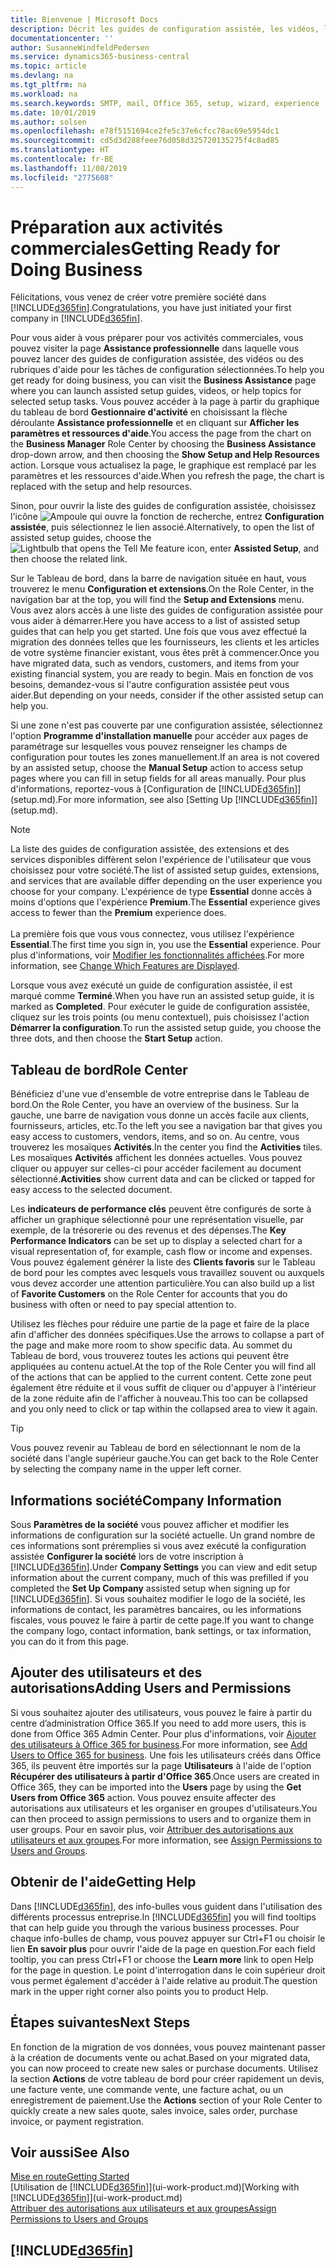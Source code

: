 ```yaml
---
title: Bienvenue | Microsoft Docs
description: Décrit les guides de configuration assistée, les vidéos, les rubriques d'aide, et les pages à utiliser pour vous préparer à faire des affaires dans Business Central.
documentationcenter: ''
author: SusanneWindfeldPedersen
ms.service: dynamics365-business-central
ms.topic: article
ms.devlang: na
ms.tgt_pltfrm: na
ms.workload: na
ms.search.keywords: SMTP, mail, Office 365, setup, wizard, experience
ms.date: 10/01/2019
ms.author: solsen
ms.openlocfilehash: e78f5151694ce2fe5c37e6cfcc78ac69e5954dc1
ms.sourcegitcommit: cd5d3d288feee76d058d325720135275f4c8ad85
ms.translationtype: HT
ms.contentlocale: fr-BE
ms.lasthandoff: 11/08/2019
ms.locfileid: "2775608"
---
```

# <a name="getting-ready-for-doing-business"></a><span data-ttu-id="74a3c-103">Préparation aux activités commerciales</span><span class="sxs-lookup"><span data-stu-id="74a3c-103">Getting Ready for Doing Business</span></span>
<span data-ttu-id="74a3c-104">Félicitations, vous venez de créer votre première société dans [!INCLUDE[d365fin](includes/d365fin_md.md)].</span><span class="sxs-lookup"><span data-stu-id="74a3c-104">Congratulations, you have just initiated your first company in [!INCLUDE[d365fin](includes/d365fin_md.md)].</span></span>

<span data-ttu-id="74a3c-105">Pour vous aider à vous préparer pour vos activités commerciales, vous pouvez visiter la page **Assistance professionnelle** dans laquelle vous pouvez lancer des guides de configuration assistée, des vidéos ou des rubriques d'aide pour les tâches de configuration sélectionnées.</span><span class="sxs-lookup"><span data-stu-id="74a3c-105">To help you get ready for doing business, you can visit the **Business Assistance** page where you can launch assisted setup guides, videos, or help topics for selected setup tasks.</span></span> <span data-ttu-id="74a3c-106">Vous pouvez accéder à la page à partir du graphique du tableau de bord **Gestionnaire d'activité** en choisissant la flèche déroulante **Assistance professionnelle** et en cliquant sur **Afficher les paramètres et ressources d'aide**.</span><span class="sxs-lookup"><span data-stu-id="74a3c-106">You access the page from the chart on the **Business Manager** Role Center by choosing the **Business Assistance** drop-down arrow, and then choosing the **Show Setup and Help Resources** action.</span></span> <span data-ttu-id="74a3c-107">Lorsque vous actualisez la page, le graphique est remplacé par les paramètres et les ressources d'aide.</span><span class="sxs-lookup"><span data-stu-id="74a3c-107">When you refresh the page, the chart is replaced with the setup and help resources.</span></span>

<span data-ttu-id="74a3c-108">Sinon, pour ouvrir la liste des guides de configuration assistée, choisissez l'icône ![Ampoule qui ouvre la fonction de recherche](media/ui-search/search_small.png "Dites-moi ce que vous voulez faire"), entrez **Configuration assistée**, puis sélectionnez le lien associé.</span><span class="sxs-lookup"><span data-stu-id="74a3c-108">Alternatively, to open the list of assisted setup guides, choose the ![Lightbulb that opens the Tell Me feature](media/ui-search/search_small.png "Tell me what you want to do") icon, enter **Assisted Setup**, and then choose the related link.</span></span>

<span data-ttu-id="74a3c-109">Sur le Tableau de bord, dans la barre de navigation située en haut, vous trouverez le menu **Configuration et extensions**.</span><span class="sxs-lookup"><span data-stu-id="74a3c-109">On the Role Center, in the navigation bar at the top, you will find the **Setup and Extensions** menu.</span></span> <span data-ttu-id="74a3c-110">Vous avez alors accès à une liste des guides de configuration assistée pour vous aider à démarrer.</span><span class="sxs-lookup"><span data-stu-id="74a3c-110">Here you have access to a list of assisted setup guides that can help you get started.</span></span> <span data-ttu-id="74a3c-111">Une fois que vous avez effectué la migration des données telles que les fournisseurs, les clients et les articles de votre système financier existant, vous êtes prêt à commencer.</span><span class="sxs-lookup"><span data-stu-id="74a3c-111">Once you have migrated data, such as vendors, customers, and items from your existing financial system, you are ready to begin.</span></span> <span data-ttu-id="74a3c-112">Mais en fonction de vos besoins, demandez-vous si l'autre configuration assistée peut vous aider.</span><span class="sxs-lookup"><span data-stu-id="74a3c-112">But depending on your needs, consider if the other assisted setup can help you.</span></span>

<span data-ttu-id="74a3c-113">Si une zone n'est pas couverte par une configuration assistée, sélectionnez l'option **Programme d'installation manuelle** pour accéder aux pages de paramétrage sur lesquelles vous pouvez renseigner les champs de configuration pour toutes les zones manuellement.</span><span class="sxs-lookup"><span data-stu-id="74a3c-113">If an area is not covered by an assisted setup, choose the **Manual Setup** action to access setup pages where you can fill in setup fields for all areas manually.</span></span> <span data-ttu-id="74a3c-114">Pour plus d'informations, reportez-vous à [Configuration de [!INCLUDE[d365fin](includes/d365fin_md.md)]](setup.md).</span><span class="sxs-lookup"><span data-stu-id="74a3c-114">For more information, see also [Setting Up [!INCLUDE[d365fin](includes/d365fin_md.md)]](setup.md).</span></span>

> [!NOTE]  
> <span data-ttu-id="74a3c-115">La liste des guides de configuration assistée, des extensions et des services disponibles diffèrent selon l'expérience de l'utilisateur que vous choisissez pour votre société.</span><span class="sxs-lookup"><span data-stu-id="74a3c-115">The list of assisted setup guides, extensions, and services that are available differ depending on the user experience you choose for your company.</span></span> <span data-ttu-id="74a3c-116">L'expérience de type **Essential** donne accès à moins d'options que l'expérience **Premium**.</span><span class="sxs-lookup"><span data-stu-id="74a3c-116">The **Essential** experience gives access to fewer than the **Premium** experience does.</span></span><br /><br />
> <span data-ttu-id="74a3c-117">La première fois que vous vous connectez, vous utilisez l'expérience **Essential**.</span><span class="sxs-lookup"><span data-stu-id="74a3c-117">The first time you sign in, you use the **Essential** experience.</span></span> <span data-ttu-id="74a3c-118">Pour plus d'informations, voir [Modifier les fonctionnalités affichées](ui-experiences.md).</span><span class="sxs-lookup"><span data-stu-id="74a3c-118">For more information, see [Change Which Features are Displayed](ui-experiences.md).</span></span>

<span data-ttu-id="74a3c-119">Lorsque vous avez exécuté un guide de configuration assistée, il est marqué comme **Terminé**.</span><span class="sxs-lookup"><span data-stu-id="74a3c-119">When you have run an assisted setup guide, it is marked as **Completed**.</span></span> <span data-ttu-id="74a3c-120">Pour exécuter le guide de configuration assistée, cliquez sur les trois points (ou menu contextuel), puis choisissez l'action **Démarrer la configuration**.</span><span class="sxs-lookup"><span data-stu-id="74a3c-120">To run the assisted setup guide, you choose the three dots, and then choose the **Start Setup** action.</span></span>

## <a name="role-center"></a><span data-ttu-id="74a3c-121">Tableau de bord</span><span class="sxs-lookup"><span data-stu-id="74a3c-121">Role Center</span></span>
<span data-ttu-id="74a3c-122">Bénéficiez d'une vue d'ensemble de votre entreprise dans le Tableau de bord.</span><span class="sxs-lookup"><span data-stu-id="74a3c-122">On the Role Center, you have an overview of the business.</span></span> <span data-ttu-id="74a3c-123">Sur la gauche, une barre de navigation vous donne un accès facile aux clients, fournisseurs, articles, etc.</span><span class="sxs-lookup"><span data-stu-id="74a3c-123">To the left you see a navigation bar that gives you easy access to customers, vendors, items, and so on.</span></span> <span data-ttu-id="74a3c-124">Au centre, vous trouverez les mosaïques **Activités**.</span><span class="sxs-lookup"><span data-stu-id="74a3c-124">In the center you find the **Activities** tiles.</span></span> <span data-ttu-id="74a3c-125">Les mosaïques **Activités** affichent les données actuelles. Vous pouvez cliquer ou appuyer sur celles-ci pour accéder facilement au document sélectionné.</span><span class="sxs-lookup"><span data-stu-id="74a3c-125">**Activities** show current data and can be clicked or tapped for easy access to the selected document.</span></span>

<span data-ttu-id="74a3c-126">Les **indicateurs de performance clés** peuvent être configurés de sorte à afficher un graphique sélectionné pour une représentation visuelle, par exemple, de la trésorerie ou des revenus et des dépenses.</span><span class="sxs-lookup"><span data-stu-id="74a3c-126">The **Key Performance Indicators** can be set up to display a selected chart for a visual representation of, for example, cash flow or income and expenses.</span></span> <span data-ttu-id="74a3c-127">Vous pouvez également générer la liste des **Clients favoris** sur le Tableau de bord pour les comptes avec lesquels vous travaillez souvent ou auxquels vous devez accorder une attention particulière.</span><span class="sxs-lookup"><span data-stu-id="74a3c-127">You can also build up a list of **Favorite Customers** on the Role Center for accounts that you do business with often or need to pay special attention to.</span></span>

<span data-ttu-id="74a3c-128">Utilisez les flèches pour réduire une partie de la page et faire de la place afin d'afficher des données spécifiques.</span><span class="sxs-lookup"><span data-stu-id="74a3c-128">Use the arrows to collapse a part of the page and make more room to show specific data.</span></span> <span data-ttu-id="74a3c-129">Au sommet du Tableau de bord, vous trouverez toutes les actions qui peuvent être appliquées au contenu actuel.</span><span class="sxs-lookup"><span data-stu-id="74a3c-129">At the top of the Role Center you will find all of the actions that can be applied to the current content.</span></span> <span data-ttu-id="74a3c-130">Cette zone peut également être réduite et il vous suffit de cliquer ou d'appuyer à l'intérieur de la zone réduite afin de l'afficher à nouveau.</span><span class="sxs-lookup"><span data-stu-id="74a3c-130">This too can be collapsed and you only need to click or tap within the collapsed area to view it again.</span></span>

> [!TIP]  
> <span data-ttu-id="74a3c-131">Vous pouvez revenir au Tableau de bord en sélectionnant le nom de la société dans l'angle supérieur gauche.</span><span class="sxs-lookup"><span data-stu-id="74a3c-131">You can get back to the Role Center by selecting the company name in the upper left corner.</span></span>

## <a name="company-information"></a><span data-ttu-id="74a3c-132">Informations société</span><span class="sxs-lookup"><span data-stu-id="74a3c-132">Company Information</span></span>
<span data-ttu-id="74a3c-133">Sous **Paramètres de la société** vous pouvez afficher et modifier les informations de configuration sur la société actuelle. Un grand nombre de ces informations sont préremplies si vous avez exécuté la configuration assistée **Configurer la société** lors de votre inscription à [!INCLUDE[d365fin](includes/d365fin_md.md)].</span><span class="sxs-lookup"><span data-stu-id="74a3c-133">Under **Company Settings** you can view and edit setup information about the current company, much of this was prefilled if you completed the **Set Up Company** assisted setup when signing up for [!INCLUDE[d365fin](includes/d365fin_md.md)].</span></span> <span data-ttu-id="74a3c-134">Si vous souhaitez modifier le logo de la société, les informations de contact, les paramètres bancaires, ou les informations fiscales, vous pouvez le faire à partir de cette page.</span><span class="sxs-lookup"><span data-stu-id="74a3c-134">If you want to change the company logo, contact information, bank settings, or tax information, you can do it from this page.</span></span>    

## <a name="adding-users-and-permissions"></a><span data-ttu-id="74a3c-135">Ajouter des utilisateurs et des autorisations</span><span class="sxs-lookup"><span data-stu-id="74a3c-135">Adding Users and Permissions</span></span>
<span data-ttu-id="74a3c-136">Si vous souhaitez ajouter des utilisateurs, vous pouvez le faire à partir du centre d’administration Office 365.</span><span class="sxs-lookup"><span data-stu-id="74a3c-136">If you need to add more users, this is done from Office 365 Admin Center.</span></span> <span data-ttu-id="74a3c-137">Pour plus d'informations, voir [Ajouter des utilisateurs à Office 365 for business](https://support.office.com/en-us/article/Add-users-to-Office-365-for-business-435ccec3-09dd-4587-9ebd-2f3cad6bc2bc).</span><span class="sxs-lookup"><span data-stu-id="74a3c-137">For more information, see [Add Users to Office 365 for business](https://support.office.com/en-us/article/Add-users-to-Office-365-for-business-435ccec3-09dd-4587-9ebd-2f3cad6bc2bc).</span></span> <span data-ttu-id="74a3c-138">Une fois les utilisateurs créés dans Office 365, ils peuvent être importés sur la page **Utilisateurs** à l'aide de l'option **Récupérer des utilisateurs à partir d'Office 365**.</span><span class="sxs-lookup"><span data-stu-id="74a3c-138">Once users are created in Office 365, they can be imported into the **Users** page by using the **Get Users from Office 365** action.</span></span> <span data-ttu-id="74a3c-139">Vous pouvez ensuite affecter des autorisations aux utilisateurs et les organiser en groupes d'utilisateurs.</span><span class="sxs-lookup"><span data-stu-id="74a3c-139">You can then proceed to assign permissions to users and to organize them in user groups.</span></span> <span data-ttu-id="74a3c-140">Pour en savoir plus, voir [Attribuer des autorisations aux utilisateurs et aux groupes](ui-define-granular-permissions.md).</span><span class="sxs-lookup"><span data-stu-id="74a3c-140">For more information, see [Assign Permissions to Users and Groups](ui-define-granular-permissions.md).</span></span>  

## <a name="getting-help"></a><span data-ttu-id="74a3c-141">Obtenir de l'aide</span><span class="sxs-lookup"><span data-stu-id="74a3c-141">Getting Help</span></span>
<span data-ttu-id="74a3c-142">Dans [!INCLUDE[d365fin](includes/d365fin_md.md)], des info-bulles vous guident dans l'utilisation des différents processus entreprise.</span><span class="sxs-lookup"><span data-stu-id="74a3c-142">In [!INCLUDE[d365fin](includes/d365fin_md.md)] you will find tooltips that can help guide you through the various business processes.</span></span> <span data-ttu-id="74a3c-143">Pour chaque info-bulles de champ, vous pouvez appuyer sur Ctrl+F1 ou choisir le lien **En savoir plus** pour ouvrir l'aide de la page en question.</span><span class="sxs-lookup"><span data-stu-id="74a3c-143">For each field tooltip, you can press Ctrl+F1 or choose the **Learn more** link to open Help for the page in question.</span></span> <span data-ttu-id="74a3c-144">Le point d'interrogation dans le coin supérieur droit vous permet également d'accéder à l'aide relative au produit.</span><span class="sxs-lookup"><span data-stu-id="74a3c-144">The question mark in the upper right corner also points you to product Help.</span></span>

## <a name="next-steps"></a><span data-ttu-id="74a3c-145">Étapes suivantes</span><span class="sxs-lookup"><span data-stu-id="74a3c-145">Next Steps</span></span>
<span data-ttu-id="74a3c-146">En fonction de la migration de vos données, vous pouvez maintenant passer à la création de documents vente ou achat.</span><span class="sxs-lookup"><span data-stu-id="74a3c-146">Based on your migrated data, you can now proceed to create new sales or purchase documents.</span></span> <span data-ttu-id="74a3c-147">Utilisez la section **Actions** de votre tableau de bord pour créer rapidement un devis, une facture vente, une commande vente, une facture achat, ou un enregistrement de paiement.</span><span class="sxs-lookup"><span data-stu-id="74a3c-147">Use the **Actions** section of your Role Center to quickly create a new sales quote, sales invoice, sales order, purchase invoice, or payment registration.</span></span>

## <a name="see-also"></a><span data-ttu-id="74a3c-148">Voir aussi</span><span class="sxs-lookup"><span data-stu-id="74a3c-148">See Also</span></span>
[<span data-ttu-id="74a3c-149">Mise en route</span><span class="sxs-lookup"><span data-stu-id="74a3c-149">Getting Started</span></span>](product-get-started.md)  
<span data-ttu-id="74a3c-150">[Utilisation de [!INCLUDE[d365fin](includes/d365fin_md.md)]](ui-work-product.md)</span><span class="sxs-lookup"><span data-stu-id="74a3c-150">[Working with [!INCLUDE[d365fin](includes/d365fin_md.md)]](ui-work-product.md)</span></span>  
[<span data-ttu-id="74a3c-151">Attribuer des autorisations aux utilisateurs et aux groupes</span><span class="sxs-lookup"><span data-stu-id="74a3c-151">Assign Permissions to Users and Groups</span></span>](ui-define-granular-permissions.md)

## [!INCLUDE[d365fin](includes/free_trial_md.md)]  
